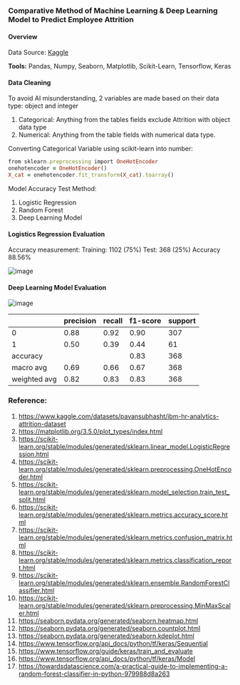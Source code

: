 ### Comparative Method of Machine Learning & Deep Learning Model to Predict Employee Attrition

#### Overview
Data Source: [Kaggle](https://www.kaggle.com/datasets/pavansubhasht/ibm-hr-analytics-attrition-dataset)

**Tools:** Pandas, Numpy, Seaborn, Matplotlib, Scikit-Learn, Tensorflow, Keras

#### Data Cleaning
To avoid AI misunderstanding, 2 variables are made based on their data type: object and integer
1. Categorical: Anything from the tables fields exclude Attrition with object data type
2. Numerical:  Anything from the table fields with numerical data type.

Converting Categorical Variable using scikit-learn into number:
``` ruby
from sklearn.preprocessing import OneHotEncoder
onehotencoder = OneHotEncoder()
X_cat = onehotencoder.fit_transform(X_cat).toarray()
```
Model Accuracy Test Method:
1. Logistic Regression
2. Random Forest
3. Deep Learning Model

#### Logistics Regression Evaluation
Accuracy measurement:
Training: 1102 (75%)
Test: 368 (25%)
Accuracy 88.56%

![image](https://user-images.githubusercontent.com/37673834/169197517-97158239-08e9-4fee-aa27-e0628af4fefa.png)

#### Deep Learning Model Evaluation

![image](https://user-images.githubusercontent.com/37673834/169192599-d06e652a-7a06-4309-b9e5-d2f6e7eab3ff.png)

|            | precision  |  recall | f1-score  | support |
|------------|------------|---------|-----------|---------|
|         0  |      0.88  |     0.92|     0.90  |     307 |
|          1 |      0.50  |    0.39 |     0.44  |      61 |
|    accuracy|            |         |     0.83  |     368 |
|   macro avg|      0.69  |    0.66 |     0.67  |     368 |
|weighted avg|      0.82  |    0.83 |     0.83  |     368 |


### Reference:
1. https://www.kaggle.com/datasets/pavansubhasht/ibm-hr-analytics-attrition-dataset
2. https://matplotlib.org/3.5.0/plot_types/index.html
3. https://scikit-learn.org/stable/modules/generated/sklearn.linear_model.LogisticRegression.html
4. https://scikit-learn.org/stable/modules/generated/sklearn.preprocessing.OneHotEncoder.html
5. https://scikit-learn.org/stable/modules/generated/sklearn.model_selection.train_test_split.html
6. https://scikit-learn.org/stable/modules/generated/sklearn.metrics.accuracy_score.html
7. https://scikit-learn.org/stable/modules/generated/sklearn.metrics.confusion_matrix.html
8. https://scikit-learn.org/stable/modules/generated/sklearn.metrics.classification_report.html
9. https://scikit-learn.org/stable/modules/generated/sklearn.ensemble.RandomForestClassifier.html
10. https://scikit-learn.org/stable/modules/generated/sklearn.preprocessing.MinMaxScaler.html
11. https://seaborn.pydata.org/generated/seaborn.heatmap.html
12. https://seaborn.pydata.org/generated/seaborn.countplot.html
13. https://seaborn.pydata.org/generated/seaborn.kdeplot.html
14. https://www.tensorflow.org/api_docs/python/tf/keras/Sequential
15. https://www.tensorflow.org/guide/keras/train_and_evaluate
16. https://www.tensorflow.org/api_docs/python/tf/keras/Model
17. https://towardsdatascience.com/a-practical-guide-to-implementing-a-random-forest-classifier-in-python-979988d8a263
